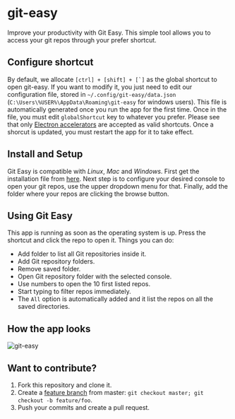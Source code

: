 # git-easy
Improve your productivity with Git Easy. This simple tool allows you
to access your git repos through your prefer shortcut. 

## Configure shortcut
By default, we allocate ``[ctrl] + [shift] + [`]`` as the global shortcut to open git-easy. 
If you want to modify it, you just need to edit our configuration file, stored in `~/.config/git-easy/data.json` (`C:\Users\%USER%\AppData\Roaming\git-easy` for windows users).
This file is automatically generated once you run the app for the first time. Once in the file, you must 
edit `globalShortcut` key to whatever you prefer. Please see that only [Electron accelerators](https://github.com/electron/electron/blob/master/docs/api/accelerator.md) are accepted as valid shortcuts. Once a shorcut is updated, you must restart the app for it to take effect.

## Install and Setup
Git Easy is compatible with *Linux*, *Mac* and *Windows*. First get the
installation file from [here](https://github.com/wistcc/git-easy/releases/).
Next step is to configure your desired console to open your git repos, use
the upper dropdown menu for that. Finally, add the folder where your repos
are clicking the browse button.

## Using Git Easy
This app is running as soon as the operating system is up. Press the shortcut
and click the repo to open it. Things you can do:
- Add folder to list all Git repositories inside it.
- Add Git repository folders.
- Remove saved folder.
- Open Git repository folder with the selected console.
- Use numbers to open the 10 first listed repos.
- Start typing to filter repos immediately.
- The `All` option is automatically added and it list the repos on all the saved directories.

## How the app looks
![git-easy](https://user-images.githubusercontent.com/4671080/27847908-f90db7b6-610e-11e7-89fc-fe1180839def.png)

## Want to contribute?

 1. Fork this repository and clone it.
 2. Create a [feature branch](https://guides.github.com/introduction/flow/) from master: `git checkout master; git checkout -b feature/foo`.
 3. Push your commits and create a pull request.
